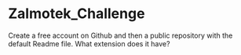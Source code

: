 # Zalmotek_Challenge
Create a free account on Github and then a public repository with the default Readme file. What extension does it have? 
